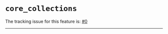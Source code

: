 # `core_collections`

The tracking issue for this feature is: [#0]

[#0]: https://github.com/rust-lang/rust/issues/0

------------------------
